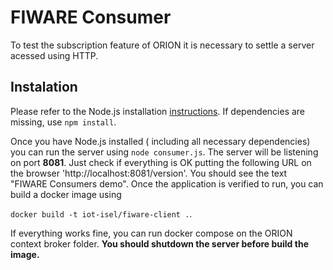# FIWARE Consumer

To test the subscription feature of ORION it is necessary to settle a server acessed using HTTP. 

## Instalation

Please refer to the Node.js installation [instructions](
https://nodejs.org/en/download/package-manager/). If dependencies are missing, use `npm install`.

Once you have Node.js installed ( including all necessary dependencies) you can run the server using `node consumer.js`. The server will be listening on port **8081**. Just check if everything is OK putting the following URL on the browser 'http://localhost:8081/version'. You should see the text "FIWARE Consumers demo".
Once the application is verified to run, you can build a docker image using

`docker build -t iot-isel/fiware-client .`.

If everything works fine, you can run docker compose on the ORION context broker folder. **You should shutdown the server before build the image.** 